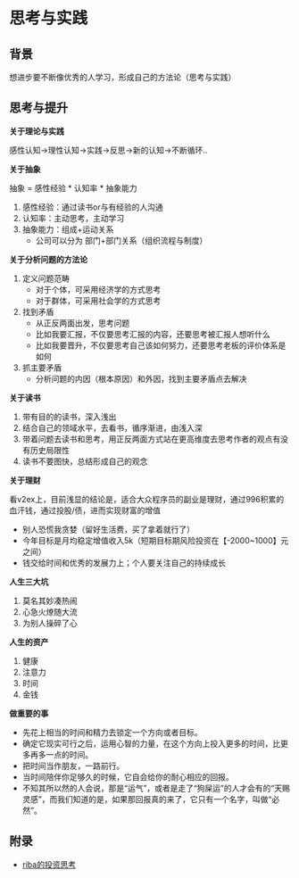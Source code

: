 # 思考与实践

## 背景

想进步要不断像优秀的人学习，形成自己的方法论（思考与实践）

## 思考与提升

**关于理论与实践**

感性认知->理性认知->实践->反思->新的认知->不断循环..

**关于抽象**

抽象 = 感性经验 * 认知率 * 抽象能力

1. 感性经验：通过读书or与有经验的人沟通
2. 认知率：主动思考，主动学习
3. 抽象能力：组成+运动关系 
    - 公司可以分为 部门+部门关系（组织流程与制度）

**关于分析问题的方法论**

1. 定义问题范畴
    - 对于个体，可采用经济学的方式思考
    - 对于群体，可采用社会学的方式思考
2. 找到矛盾
    - 从正反两面出发，思考问题
    - 比如我要汇报，不仅要思考汇报的内容，还要思考被汇报人想听什么
    - 比如我要晋升，不仅要思考自己该如何努力，还要思考老板的评价体系是如何 
3. 抓主要矛盾
    - 分析问题的内因（根本原因）和外因，找到主要矛盾点去解决

**关于读书**

1. 带有目的的读书，深入浅出
2. 结合自己的领域水平，去看书，循序渐进，由浅入深
3. 带着问题去读书和思考，用正反两面方式站在更高维度去思考作者的观点有没有历史局限性
4. 读书不要图快，总结形成自己的观念

**关于理财**

看v2ex上，目前浅显的结论是，适合大众程序员的副业是理财，通过996积累的血汗钱，通过投股/债，进而实现财富的增值

- 别人恐慌我贪婪（留好生活费，买了拿着就行了）
- 今年目标是月均稳定增值收入5k（短期目标期风险投资在【-2000~1000】元之间）
- 钱交给时间和优秀的发展力上；个人要关注自己的持续成长

**人生三大坑**

1. 莫名其妙凑热闹
2. 心急火燎随大流
3. 为别人操碎了心

**人生的资产**

1. 健康
2. 注意力
3. 时间
4. 金钱

**做重要的事**

- 先花上相当的时间和精力去锁定一个方向或者目标。
- 确定它现实可行之后，运用心智的力量，在这个方向上投入更多的时间，比更多再多一点的时间。
- 把时间当作朋友，一路前行。
- 当时间陪伴你足够久的时候，它自会给你的耐心相应的回报。
- 不知其所以然的人会说，那是“运气”，或者是走了“狗屎运”的人才会有的“天赐灵感”，而我们知道的是，如果那回报真的来了，它只有一个名字，叫做“必然”。

## 附录

- [riba的投资思考](https://blog.riba2534.cn/blog/2024/%E5%AF%B9%E6%8A%95%E8%B5%84%E7%9A%84%E4%B8%80%E4%BA%9B%E6%80%9D%E8%80%83/)